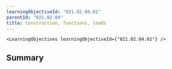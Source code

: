 ```yaml
---
learningObjectiveId: "021.02.04.01"
parentId: "021.02.04"
title: Construction, functions, loads
---
```


```tsx eval
<LearningObjectives learningObjectiveId={"021.02.04.01"} />
```

## Summary
